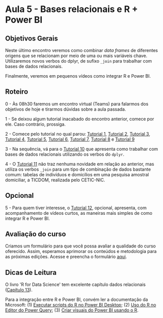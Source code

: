 # Aula 5 - Bases relacionais e R + Power BI

## Objetivos Gerais

Neste último encontro veremos como combinar _data frames_ de diferentes origens que se relacionam por meio de uma ou mais variáveis chave. Utilizaremos novos verbos do dplyr, de sufixo `_join` para trabalhar com bases de dados relacionais.

Finalmente, veremos em pequenos vídeos como integrar R e Power BI. 

## Roteiro

0 - Às 08h30 faremos um encontro virtual (Teams) para falarmos dos objetivos de hoje e tirarmos dúvidas sobre a aula passada.

1 - Se deixou algum tutorial inacabado do encontro anterior, comece por ele. Caso contrário, prossiga.

2 - Comece pelo tutorial no qual parou: [Tutorial 1](/tutorial/tutorial-01.md), [Tutorial 2](/tutorial/tutorial-02.md), [Tutorial 3](/tutorial/tutorial-03.md), [Tutorial 4](/tutorial/tutorial-04.md), [Tutorial 5](/tutorial/tutorial-05.md), [Tutorial 6](/tutorial/tutorial-06.md), [Tutorial 7](/tutorial/tutorial-07.md), [Tutorial 8](/tutorial/tutorial-08.md) e [Tutorial 9](/tutorial/tutorial-09.md)

3 - Na sequência, vá para o [Tutorial 10](/tutorial/tutorial-10.md) que apresenta como trabalhar com bases de dados relacionais utilizando os verbos do `dplyr`.

4 - O [Tutorial 11](/tutorial/tutorial-11.md) não traz nenhuma novidade em relação ao anterior, mas utiliza os verbos `_join` para um tipo de combinação de dados bastante comum: tabelas de indivíduos e domicílios em uma pesquisa amostral domiciliar, a TICDOM, realizada pelo CETIC-NIC.

## Opcional

5 - Para quem tiver interesse, o [Tutorial 12](/tutorial/tutorial-12.md), opcional, apresenta, com acompanhamento de vídeos curtos, as maneiras mais simples de como integrar R e Power BI.

## Avaliação do curso

Criamos um formulário para que você possa avaliar a qualidade do curso oferecido. Assim, esperamos aprimorar os conteúdos e metodologia para as próximas edições. Acesse e preencha o formulário [aqui](https://forms.gle/DRwwt25QohxD4p596).

## Dicas de Leitura

O livro 'R for Data Science' tem excelente capítulo dados relacionais ([Capítulo 13](https://r4ds.had.co.nz/relational-data.html)).

Para a integração entre R e Power BI, convém ler a documentação da Microsoft: (1) [Executar scripts do R no Power BI Desktop](https://docs.microsoft.com/pt-br/power-bi/connect-data/desktop-r-scripts); (2) [Uso do R no Editor do Power Query](https://docs.microsoft.com/pt-br/power-bi/connect-data/desktop-r-in-query-editor); (3) [Criar visuais do Power BI usando o R](https://docs.microsoft.com/pt-br/power-bi/create-reports/desktop-r-visuals).
